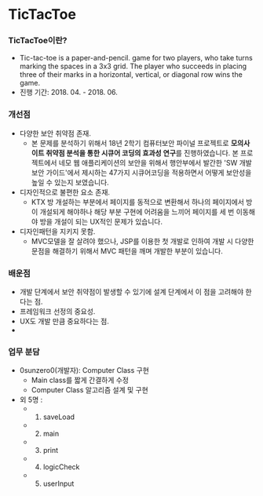 # TicTacToe
### TicTacToe이란?
- Tic-tac-toe  is a paper-and-pencil. game for two players, who take turns marking the spaces in a 3x3 grid. The player who succeeds in placing three of their
marks in a horizontal, vertical, or diagonal row wins the game.
- 진행 기간: 2018. 04. - 2018. 06.


### 

### 개선점
- 다양한 보안 취약점 존재.
    - 본 문제를 분석하기 위해서 18년 2학기 컴퓨터보안 파이널 프로젝트로 **모의사이트 취약점 분석을 통한 시큐어 코딩의 효과성 연구**를 진행하였습니다. 본 프로젝트에서 네모 웹 애플리케이션의 보안을 위해서 행안부에서 발간한 'SW 개발보안 가이드'에서 제시하는 47가지 시큐어코딩을 적용하면서 어떻게 보안성을 높일 수 있는지 보였습니다.  
- 디자인적으로 불편한 요소 존재.
    * KTX 방 개설하는 부분에서 페이지를 동적으로 변환해서 하나의 페이지에서 방이 개설되게 해야하나 해당 부분 구현에 어려움을 느끼어 페이지를 세 번 이동해야 방을 개설이 되는 UX적인 문제가 있습니다. 
- 디자인패턴을 지키지 못함.
    * MVC모델을 잘 살려야 했으나, JSP를 이용한 첫 개발로 인하여 개발 시 다양한 문점을 해결하기 위해서 MVC 패턴을 깨며 개발한 부분이 있습니다. 


### 배운점
- 개발 단계에서 보안 취약점이 발생할 수 있기에 설계 단계에서 이 점을 고려해야 한다는 점.
- 프레임워크 선정의 중요성.
- UX도 개발 만큼 중요하다는 점.
- 


### 업무 분담
- 0sunzero0(개발자): Computer Class 구현
  - Main class를 짧게 간결하게 수정
  - Computer Class 알고리즘 설계 및 구현
- 외 5명 : 
  - 1. saveLoad 
  - 2. main 
  - 3. print 
  - 4. logicCheck 
  - 5. userInput
